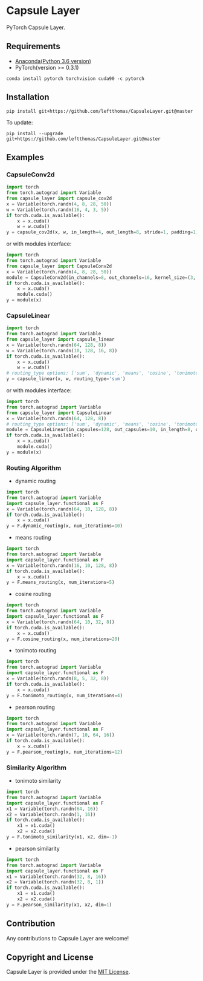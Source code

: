 # Capsule Layer
PyTorch Capsule Layer.

## Requirements
* [Anaconda(Python 3.6 version)](https://www.anaconda.com/download/)
* PyTorch(version >= 0.3.1)
```
conda install pytorch torchvision cuda90 -c pytorch
```

## Installation
```
pip install git+https://github.com/leftthomas/CapsuleLayer.git@master
```
To update:
```
pip install --upgrade git+https://github.com/leftthomas/CapsuleLayer.git@master
```

## Examples
### CapsuleConv2d
```python
import torch
from torch.autograd import Variable
from capsule_layer import capsule_cov2d
x = Variable(torch.randn(4, 8, 28, 50))
w = Variable(torch.randn(16, 4, 3, 5)) 
if torch.cuda.is_available():
    x = x.cuda()
    w = w.cuda()
y = capsule_cov2d(x, w, in_length=4, out_length=8, stride=1, padding=1)
```
or with modules interface:
```python
import torch
from torch.autograd import Variable
from capsule_layer import CapsuleConv2d
x = Variable(torch.randn(4, 8, 28, 50))
module = CapsuleConv2d(in_channels=8, out_channels=16, kernel_size=(3, 5), in_length=4, out_length=8, stride=1, padding=1)
if torch.cuda.is_available():
    x = x.cuda()
    module.cuda()
y = module(x)
```

### CapsuleLinear
```python
import torch
from torch.autograd import Variable
from capsule_layer import capsule_linear
x = Variable(torch.randn(64, 128, 8))
w = Variable(torch.randn(10, 128, 16, 8)) 
if torch.cuda.is_available():
    x = x.cuda()
    w = w.cuda()
# routing_type options: ['sum', 'dynamic', 'means', 'cosine', 'tonimoto', 'pearson']
y = capsule_linear(x, w, routing_type='sum')
```
or with modules interface:
```python
import torch
from torch.autograd import Variable
from capsule_layer import CapsuleLinear
x = Variable(torch.randn(64, 128, 8))
# routing_type options: ['sum', 'dynamic', 'means', 'cosine', 'tonimoto', 'pearson']
module = CapsuleLinear(in_capsules=128, out_capsules=10, in_length=8, out_length=16, routing_type='dynamic', num_iterations=3)
if torch.cuda.is_available():
    x = x.cuda()
    module.cuda()
y = module(x)
```

### Routing Algorithm
* dynamic routing
```python
import torch
from torch.autograd import Variable
import capsule_layer.functional as F
x = Variable(torch.randn(64, 10, 128, 8))
if torch.cuda.is_available():
    x = x.cuda()
y = F.dynamic_routing(x, num_iterations=10)
```
* means routing
```python
import torch
from torch.autograd import Variable
import capsule_layer.functional as F
x = Variable(torch.randn(16, 10, 128, 8))
if torch.cuda.is_available():
    x = x.cuda()
y = F.means_routing(x, num_iterations=5)
```
* cosine routing
```python
import torch
from torch.autograd import Variable
import capsule_layer.functional as F
x = Variable(torch.randn(64, 10, 32, 8))
if torch.cuda.is_available():
    x = x.cuda()
y = F.cosine_routing(x, num_iterations=20)
```
* tonimoto routing
```python
import torch
from torch.autograd import Variable
import capsule_layer.functional as F
x = Variable(torch.randn(8, 5, 32, 8))
if torch.cuda.is_available():
    x = x.cuda()
y = F.tonimoto_routing(x, num_iterations=4)
```
* pearson routing
```python
import torch
from torch.autograd import Variable
import capsule_layer.functional as F
x = Variable(torch.randn(7, 10, 64, 16))
if torch.cuda.is_available():
    x = x.cuda()
y = F.pearson_routing(x, num_iterations=12)
```

### Similarity Algorithm
* tonimoto similarity
```python
import torch
from torch.autograd import Variable
import capsule_layer.functional as F
x1 = Variable(torch.randn(64, 16))
x2 = Variable(torch.randn(1, 16))
if torch.cuda.is_available():
    x1 = x1.cuda()
    x2 = x2.cuda()
y = F.tonimoto_similarity(x1, x2, dim=-1)
```
* pearson similarity
```python
import torch
from torch.autograd import Variable
import capsule_layer.functional as F
x1 = Variable(torch.randn(32, 8, 16))
x2 = Variable(torch.randn(32, 8, 1))
if torch.cuda.is_available():
    x1 = x1.cuda()
    x2 = x2.cuda()
y = F.pearson_similarity(x1, x2, dim=1)
```

## Contribution
Any contributions to Capsule Layer are welcome!

## Copyright and License
Capsule Layer is provided under the [MIT License](LICENSE).